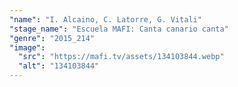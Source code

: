```yaml
---
"name": "I. Alcaino, C. Latorre, G. Vitali"
"stage_name": "Escuela MAFI: Canta canario canta"
"genre": "2015_214"
"image":
  "src": "https://mafi.tv/assets/134103844.webp"
  "alt": "134103844"
---
```

